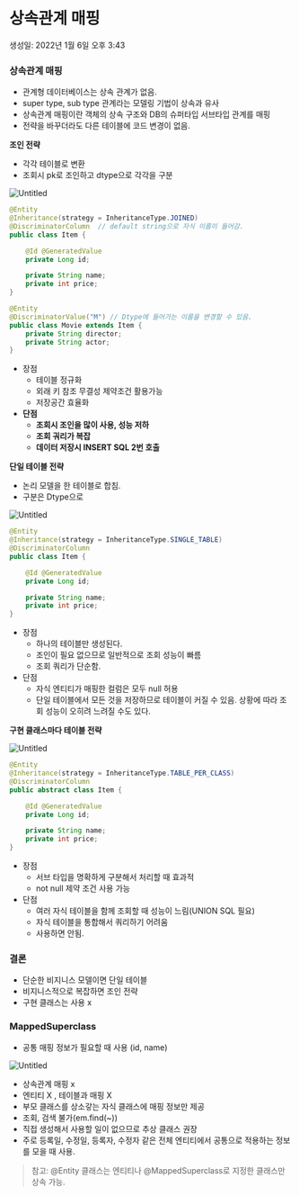# 상속관계 매핑

생성일: 2022년 1월 6일 오후 3:43

### 상속관계 매핑

- 관계형 데이터베이스는 상속 관계가 없음.
- super type, sub type 관계라는 모델링 기법이 상속과 유사
- 상속관계 매핑이란 객체의 상속 구조와 DB의 슈퍼타입 서브타입 관계를 매핑
- 전략을 바꾸더라도 다른 테이블에 코드 변경이 없음.

**조인 전략**

- 각각 테이블로 변환
- 조회시 pk로 조인하고 dtype으로 각각을 구분

![Untitled](%E1%84%89%E1%85%A1%E1%86%BC%E1%84%89%E1%85%A9%E1%86%A8%E1%84%80%E1%85%AA%E1%86%AB%E1%84%80%E1%85%A8%20%E1%84%86%E1%85%A2%E1%84%91%E1%85%B5%E1%86%BC%2020ec0e7fdb464288a09c8f37c13e9a28/Untitled.png)

```java
@Entity
@Inheritance(strategy = InheritanceType.JOINED)
@DiscriminatorColumn  // default string으로 자식 이름이 들어감.
public class Item {

    @Id @GeneratedValue
    private Long id;

    private String name;
    private int price;
}

@Entity
@DiscriminatorValue("M") // Dtype에 들어가는 이름을 변경할 수 있음.
public class Movie extends Item {
    private String director;
    private String actor;
}
```

- 장점
    - 테이블 정규화
    - 외래 키 참조 무결성 제약조건 활용가능
    - 저장공간 효율화
- **단점**
    - **조회시 조인을 많이 사용, 성능 저하**
    - **조회 궈리가 복잡**
    - **데이터 저장시 INSERT SQL 2번 호출**

**단일 테이블 전략**

- 논리 모델을 한 테이블로 합침.
- 구분은 Dtype으로

![Untitled](%E1%84%89%E1%85%A1%E1%86%BC%E1%84%89%E1%85%A9%E1%86%A8%E1%84%80%E1%85%AA%E1%86%AB%E1%84%80%E1%85%A8%20%E1%84%86%E1%85%A2%E1%84%91%E1%85%B5%E1%86%BC%2020ec0e7fdb464288a09c8f37c13e9a28/Untitled%201.png)

```java
@Entity
@Inheritance(strategy = InheritanceType.SINGLE_TABLE)
@DiscriminatorColumn
public class Item {

    @Id @GeneratedValue
    private Long id;

    private String name;
    private int price;
}
```

- 장점
    - 하나의 테이블만 생성된다.
    - 조인이 필요 없으므로 일반적으로 조회 성능이 빠름
    - 조회 쿼리가 단순함.
- 단점
    - 자식 엔티티가 매핑한 컬럼은 모두 null 허용
    - 단일 테이블에서 모든 것을 저장하므로 테이블이 커질 수 있음. 상황에 따라 조회 성능이 오히려 느려질 수도 있다.

**구현 클래스마다 테이블 전략**

![Untitled](%E1%84%89%E1%85%A1%E1%86%BC%E1%84%89%E1%85%A9%E1%86%A8%E1%84%80%E1%85%AA%E1%86%AB%E1%84%80%E1%85%A8%20%E1%84%86%E1%85%A2%E1%84%91%E1%85%B5%E1%86%BC%2020ec0e7fdb464288a09c8f37c13e9a28/Untitled%202.png)

```java
@Entity
@Inheritance(strategy = InheritanceType.TABLE_PER_CLASS)
@DiscriminatorColumn
public abstract class Item {

    @Id @GeneratedValue
    private Long id;

    private String name;
    private int price;
}
```

- 장점
    - 서브 타입을 명확하게 구분해서 처리할 때 효과적
    - not null 제약 조건 사용 가능
- 단점
    - 여러 자식 테이블을 함께 조회할 때 성능이 느림(UNION SQL 필요)
    - 자식 테이블을 통합해서 쿼리하기 어려움
    - 사용하면 안됨.
    

### 결론

- 단순한 비지니스 모델이면 단일 테이블
- 비지니스적으로 복잡하면 조인 전략
- 구현 클래스는 사용 x

### MappedSuperclass

- 공통 매핑 정보가 필요할 때 사용 (id, name)

![Untitled](%E1%84%89%E1%85%A1%E1%86%BC%E1%84%89%E1%85%A9%E1%86%A8%E1%84%80%E1%85%AA%E1%86%AB%E1%84%80%E1%85%A8%20%E1%84%86%E1%85%A2%E1%84%91%E1%85%B5%E1%86%BC%2020ec0e7fdb464288a09c8f37c13e9a28/Untitled%203.png)

- 상속관계 매핑 x
- 엔티티 X , 테이블과 매핑 X
- 부모 클래스를 상소갛는 자식 클래스에 매핑 정보만 제공
- 조회, 검색 불가(em.find(~))
- 직접 생성해서 사용할 일이 없으므로 추상 클래스 권장
- 주로 등록일, 수정일, 등록자, 수정자 같은 전체 엔티티에서 공통으로 적용하는 정보를 모을 때 사용.

> 참고: @Entity 클래스는 엔티티나 @MappedSuperclass로 지정한 클래스만 상속 가능.
>